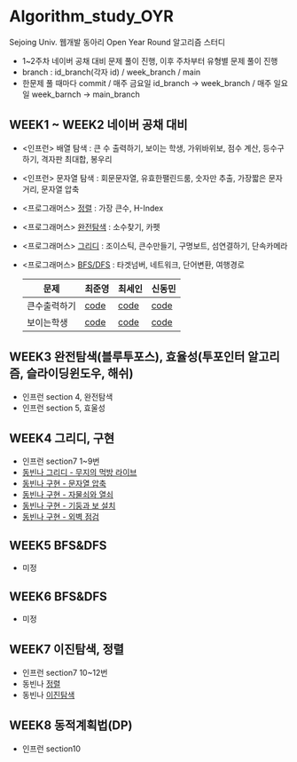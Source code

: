 # Algorithm_study_OYR

Sejoing Univ. 웹개발 동아리 Open Year Round 알고리즘 스터디

-   1~2주차 네이버 공채 대비 문제 풀이 진행, 이후 주차부터 유형별 문제 풀이 진행
-   branch : id_branch(각자 id) / week_branch / main
-   한문제 풀 때마다 commit / 매주 금요일 id_branch -> week_branch / 매주 일요일 week_barnch -> main_branch

## WEEK1 ~ WEEK2 네이버 공채 대비

-   <인프런> 배열 탐색 : 큰 수 출력하기, 보이는 학생, 가위바위보, 점수 계산, 등수구하기, 격자판 최대합, 봉우리
-   <인프런> 문자열 탐색 : 회문문자열, 유효한팰린드룸, 숫자만 추출, 가장짧은 문자거리, 문자열 압축
-   <프로그래머스> [정렬](https://programmers.co.kr/learn/courses/30/parts/12198) : 가장 큰수, H-Index
-   <프로그래머스> [완전탐색](https://programmers.co.kr/learn/courses/30/parts/12230) : 소수찾기, 카펫
-   <프로그래머스> [그리디](https://programmers.co.kr/learn/courses/30/parts/12244) : 조이스틱, 큰수만들기, 구명보트, 섬연결하기, 단속카메라
-   <프로그래머스> [BFS/DFS](https://programmers.co.kr/learn/courses/30/parts/12421) : 타겟넘버, 네트워크, 단어변환, 여행경로



    문제 | 최준영 | 최세인 | 신동민
    ---- | ---- | ---- | ----
    큰수출력하기 | [code](https://github.com/jun094/Algorithm_Study_OYR/blob/main/jun094/Inflearn/1-%EB%B0%B0%EC%97%B4%ED%83%90%EC%83%89/1%ED%81%B0%EC%88%98%EC%B6%9C%EB%A0%A5%ED%95%98%EA%B8%B0.js) | [code](https://github.com/jun094/Algorithm_Study_OYR/blob/main/sain/Inflearn/2-1/main.js)| [code](https://github.com/jun094/Algorithm_Study_OYR/blob/main/shindm/Inflearn/section2/1.html)
    보이는학생 | [code](https://github.com/jun094/Algorithm_Study_OYR/blob/main/jun094/Inflearn/1-%EB%B0%B0%EC%97%B4%ED%83%90%EC%83%89/2%EB%B3%B4%EC%9D%B4%EB%8A%94%ED%95%99%EC%83%9D.js) | [code](https://github.com/jun094/Algorithm_Study_OYR/blob/main/sain/Inflearn/2-2/main.js) | [code](https://github.com/jun094/Algorithm_Study_OYR/blob/main/shindm/Inflearn/section2/2.html)
    
    

## WEEK3 완전탐색(블루투포스), 효율성(투포인터 알고리즘, 슬라이딩윈도우, 해쉬)

-   인프런 section 4, 완전탐색
-   인프런 section 5, 효울성

## WEEK4 그리디, 구현

-   인프런 section7 1~9번
-   [동빈나 그리디 - 무지의 먹방 라이브](https://programmers.co.kr/learn/courses/30/lessons/42891)
-   [동빈나 구현 - 문자열 압축](https://programmers.co.kr/learn/courses/30/lessons/60057)
-   [동빈나 구현 - 자물쇠와 열쇠](https://programmers.co.kr/learn/courses/30/lessons/60059)
-   [동빈나 구현 - 기둥과 보 설치](https://programmers.co.kr/learn/courses/30/lessons/60061)
-   [동빈나 구현 - 외벽 점검](https://programmers.co.kr/learn/courses/30/lessons/60062)



## WEEK5 BFS&DFS

-   미정

## WEEK6 BFS&DFS

-   미정

## WEEK7 이진탐색, 정렬

-   인프런 section7 10~12번
-   동빈나 [정렬](https://github.com/ndb796/python-for-coding-test#14%EC%9E%A5-%EC%A0%95%EB%A0%AC)
-   동빈나 [이진탐색](https://github.com/ndb796/python-for-coding-test#15%EC%9E%A5-%EC%9D%B4%EC%A7%84-%ED%83%90%EC%83%89)

## WEEK8 동적계획법(DP)

-   인프런 section10
